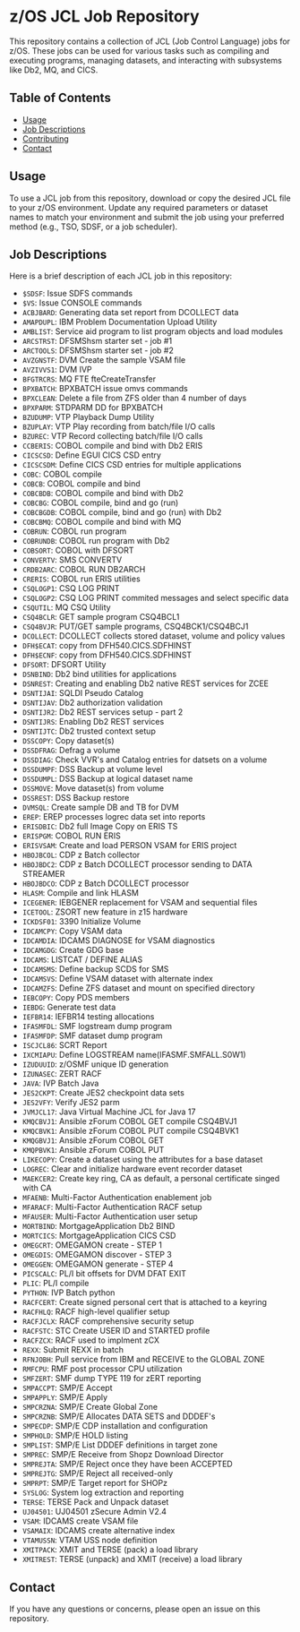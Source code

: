 # z/OS JCL Job Repository

This repository contains a collection of JCL (Job Control Language) jobs for z/OS. These jobs can be used for various tasks such as compiling and executing programs, managing datasets, and interacting with subsystems like Db2, MQ, and CICS.

## Table of Contents

- [Usage](#usage)
- [Job Descriptions](#job-descriptions)
- [Contributing](#contributing)
- [Contact](#contact)

## Usage

To use a JCL job from this repository, download or copy the desired JCL file to your z/OS environment. Update any required parameters or dataset names to match your environment and submit the job using your preferred method (e.g., TSO, SDSF, or a job scheduler).

## Job Descriptions

Here is a brief description of each JCL job in this repository:

- `$SDSF`: Issue SDFS commands
- `$VS`: Issue CONSOLE commands
- `ACBJBARD`: Generating data set report from DCOLLECT data
- `AMAPDUPL`: IBM Problem Documentation Upload Utility
- `AMBLIST`: Service aid program to list program objects and load modules
- `ARCSTRST`: DFSMShsm starter set - job #1
- `ARCTOOLS`: DFSMShsm starter set - job #2
- `AVZGNSTF`: DVM Create the sample VSAM file
- `AVZIVVS1`: DVM IVP
- `BFGTRCRS`: MQ FTE fteCreateTransfer
- `BPXBATCH`: BPXBATCH issue omvs commands
- `BPXCLEAN`: Delete a file from ZFS older than 4 number of days
- `BPXPARM`: STDPARM DD for BPXBATCH
- `BZUDUMP`: VTP Playback Dump Utility
- `BZUPLAY`: VTP Play recording from batch/file I/O calls
- `BZUREC`: VTP Record collecting batch/file I/O calls
- `CCBERIS`: COBOL compile and bind with Db2 ERIS
- `CICSCSD`: Define EGUI CICS CSD entry
- `CICSCSDM`: Define CICS CSD entries for multiple applications
- `COBC`: COBOL compile
- `COBCB`: COBOL compile and bind
- `COBCBDB`: COBOL compile and bind with Db2
- `COBCBG`: COBOL compile, bind and go (run)
- `COBCBGDB`: COBOL compile, bind and go (run) with Db2
- `COBCBMQ`: COBOL compile and bind with MQ
- `COBRUN`: COBOL run program
- `COBRUNDB`: COBOL run program with Db2
- `COBSORT`: COBOL with DFSORT
- `CONVERTV`: SMS CONVERTV
- `CRDB2ARC`: COBOL RUN DB2ARCH
- `CRERIS`: COBOL run ERIS utilities
- `CSQLOGP1`: CSQ LOG PRINT
- `CSQLOGP2`: CSQ LOG PRINT commited messages and select specific data
- `CSQUTIL`: MQ CSQ Utility
- `CSQ4BCLR`: GET sample program CSQ4BCL1
- `CSQ4BVJR`: PUT/GET sample programs, CSQ4BCK1/CSQ4BCJ1
- `DCOLLECT`: DCOLLECT collects stored dataset, volume and policy values
- `DFH$ECAT`: copy from DFH540.CICS.SDFHINST
- `DFH$ECNF`: copy from DFH540.CICS.SDFHINST
- `DFSORT`: DFSORT Utility
- `DSNBIND`: Db2 bind utilities for applications
- `DSNREST`: Creating and enabling Db2 native REST services for ZCEE
- `DSNTIJAI`: SQLDI Pseudo Catalog
- `DSNTIJAV`: Db2 authorization validation
- `DSNTIJR2`: Db2 REST services setup - part 2
- `DSNTIJRS`: Enabling Db2 REST services
- `DSNTIJTC`: Db2 trusted context setup
- `DSSCOPY`: Copy dataset(s)
- `DSSDFRAG`: Defrag a volume
- `DSSDIAG`: Check VVR's and Catalog entries for datsets on a volume
- `DSSDUMPF`: DSS Backup at volume level
- `DSSDUMPL`: DSS Backup at logical dataset name
- `DSSMOVE`: Move dataset(s) from volume
- `DSSREST`: DSS Backup restore
- `DVMSQL`: Create sample DB and TB for DVM
- `EREP`: EREP processes logrec data set into reports
- `ERISDBIC`: Db2 full Image Copy on ERIS TS
- `ERISPGM`: COBOL RUN ERIS
- `ERISVSAM`: Create and load PERSON VSAM for ERIS project
- `HBOJBCOL`: CDP z Batch collector
- `HBOJBDC2`: CDP z Batch DCOLLECT processor sending to DATA STREAMER
- `HBOJBDCO`: CDP z Batch DCOLLECT processor
- `HLASM`: Compile and link HLASM
- `ICEGENER`: IEBGENER replacement for VSAM and sequential files
- `ICETOOL`: ZSORT new feature in z15 hardware
- `ICKDSF01`: 3390 Initialize Volume
- `IDCAMCPY`: Copy VSAM data
- `IDCAMDIA`: IDCAMS DIAGNOSE for VSAM diagnostics
- `IDCAMGDG`: Create GDG base
- `IDCAMS`: LISTCAT / DEFINE ALIAS
- `IDCAMSMS`: Define backup SCDS for SMS
- `IDCAMSVS`: Define VSAM dataset with alternate index
- `IDCAMZFS`: Define ZFS dataset and mount on specified directory
- `IEBCOPY`: Copy PDS members
- `IEBDG`: Generate test data
- `IEFBR14`: IEFBR14 testing allocations
- `IFASMFDL`: SMF logstream dump program
- `IFASMFDP`: SMF dataset dump program
- `ISCJCL86`: SCRT Report
- `IXCMIAPU`: Define LOGSTREAM name(IFASMF.SMFALL.S0W1)
- `IZUDUUID`: z/OSMF unique ID generation
- `IZUNASEC`: ZERT RACF
- `JAVA`: IVP Batch Java
- `JES2CKPT`: Create JES2 checkpoint data sets
- `JES2VFY`: Verify JES2 parm
- `JVMJCL17`: Java Virtual Machine JCL for Java 17
- `KMQCBVJ1`: Ansible zForum COBOL GET compile CSQ4BVJ1
- `KMQCBVK1`: Ansible zForum COBOL PUT compile CSQ4BVK1
- `KMQGBVJ1`: Ansible zForum COBOL GET
- `KMQPBVK1`: Ansible zForum COBOL PUT
- `LIKECOPY`: Create a dataset using the attributes for a base dataset
- `LOGREC`: Clear and initialize hardware event recorder dataset
- `MAEKCER2`: Create key ring, CA as default, a personal certificate singed with CA
- `MFAENB`: Multi-Factor Authentication enablement job
- `MFARACF`: Multi-Factor Authentication RACF setup
- `MFAUSER`: Multi-Factor Authentication user setup
- `MORTBIND`: MortgageApplication Db2 BIND
- `MORTCICS`: MortgageApplication CICS CSD
- `OMEGCRT`: OMEGAMON create - STEP 1
- `OMEGDIS`: OMEGAMON discover - STEP 3
- `OMEGGEN`: OMEGAMON generate - STEP 4
- `PICSCALC`: PL/I bit offsets for DVM DFAT EXIT
- `PLIC`: PL/I compile
- `PYTHON`: IVP Batch python
- `RACFCERT`: Create signed personal cert that is attached to a keyring
- `RACFHLQ`: RACF high-level qualifier setup
- `RACFJCLX`: RACF comprehensive security setup
- `RACFSTC`: STC Create USER ID and STARTED profile
- `RACFZCX`: RACF used to implment zCX
- `REXX`: Submit REXX in batch
- `RFNJOBH`: Pull service from IBM and RECEIVE to the GLOBAL ZONE
- `RMFCPU`: RMF post processor CPU utilization
- `SMFZERT`: SMF dump TYPE 119 for zERT reporting
- `SMPACCPT`: SMP/E Accept
- `SMPAPPLY`: SMP/E Apply
- `SMPCRZNA`: SMP/E Create Global Zone
- `SMPCRZNB`: SMP/E Allocates DATA SETS and DDDEF's
- `SMPECDP`: SMP/E CDP installation and configuration
- `SMPHOLD`: SMP/E HOLD listing
- `SMPLIST`: SMP/E List DDDEF definitions in target zone
- `SMPREC`: SMP/E Receive from Shopz Download Director
- `SMPREJTA`: SMP/E Reject once they have been ACCEPTED
- `SMPREJTG`: SMP/E Reject all received-only
- `SMPRPT`: SMP/E Target report for SHOPz
- `SYSLOG`: System log extraction and reporting
- `TERSE`: TERSE Pack and Unpack dataset
- `UJ04501`: UJ04501 zSecure Admin V2.4
- `VSAM`: IDCAMS create VSAM file
- `VSAMAIX`: IDCAMS create alternative index
- `VTAMUSSN`: VTAM USS node definition
- `XMITPACK`: XMIT and TERSE (pack) a load library
- `XMITREST`: TERSE (unpack) and XMIT (receive) a load library

## Contact
If you have any questions or concerns, please open an issue on this repository.
